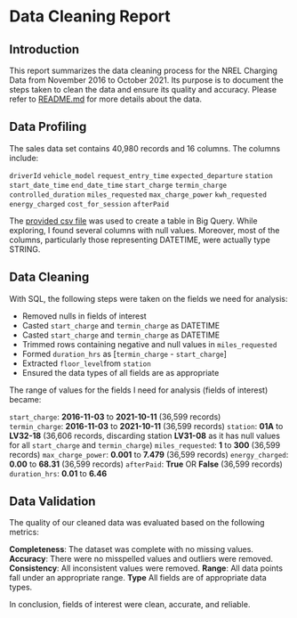 # Data Cleaning Report

## Introduction
This report summarizes the data cleaning process for the NREL Charging Data from November 2016 to October 2021. Its purpose is to document the steps taken to clean the data and ensure its quality and accuracy. Please refer to [README.md](https://github.com/MantissaMr/nrel_charging/blob/c7c870ebf0d7ee3f36f57784d394258a6618908e/README.md) for more details about the data. 

## Data Profiling
The sales data set contains 40,980 records and 16 columns. The columns include:

`driverId`
`vehicle_model`
`request_entry_time`
`expected_departure`
`station`
`start_date_time`
`end_date_time`
`start_charge`
`termin_charge`
`controlled_duration`
`miles_requested`
`max_charge_power`
`kwh_requested`
`energy_charged`
`cost_for_session`
`afterPaid`	

The [provided csv file](https://github.com/MantissaMr/nrel_charging/blob/231ba1a80ff1c47360c022072f1b192025f3ee23/dataSet_Oct2021.csv) was used to create a table in Big Query. While exploring, I found several columns with null values. Moreover, most of the columns, particularly those representing DATETIME, were actually type STRING. 

## Data Cleaning
With SQL, the following steps were taken on the fields we need for analysis:

- Removed nulls in fields of interest
- Casted `start_charge` and `termin_charge` as DATETIME 
- Casted `start_charge` and `termin_charge` as DATETIME 
- Trimmed rows containing negative and null values in `miles_requested`
- Formed `duration_hrs` as [`termin_charge` - `start_charge`] 
- Extracted `floor_level`from `station`
- Ensured the data types of all fields are as appropriate

The range of values for the fields I need for analysis (fields of interest) became:
       
`start_charge`:       **2016-11-03** to **2021-10-11**  (36,599 records)    
`termin_charge`:      **2016-11-03** to **2021-10-11**  (36,599 records)
`station`:            **01A** to **LV32-18** (36,606 records, discarding station **LV31-08** as it has null values for all `start_charge` and `termin_charge`)
`miles_requested`:    **1** to **300** (36,599 records) 
`max_charge_power`:   **0.001** to **7.479** (36,599 records) 
`energy_charged`:     **0.00** to **68.31** (36,599 records)
`afterPaid`:          **True** OR **False** (36,599 records)
`duration_hrs`:       **0.01** to **6.46**

## Data Validation 
The quality of our cleaned data was evaluated based on the following metrics:

**Completeness**: The dataset was complete with no missing values.
**Accuracy**: There were no misspelled values and outliers were removed. 
**Consistency**: All inconsistent values were removed.
**Range**: All data points fall under an appropriate range.
**Type** All fields are of appropriate data types. 

In conclusion, fields of interest were clean, accurate, and reliable.

